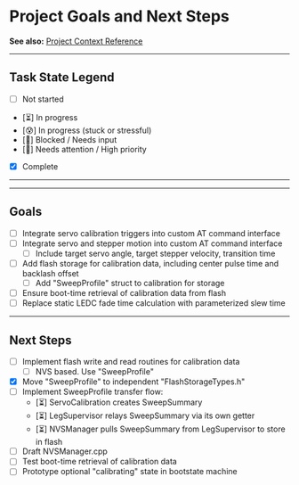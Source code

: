 
# Project Goals and Next Steps

**See also:** [Project Context Reference](./Project_Context.md)

---

## Task State Legend

- [ ] Not started
- [⏳] In progress
- [😰] In progress (stuck or stressful)
- [🧩] Blocked / Needs input
- [🚩] Needs attention / High priority
- [x] Complete

---

---

## Goals

- [ ] Integrate servo calibration triggers into custom AT command interface
- [ ] Integrate servo and stepper motion into custom AT command interface
    - [ ] Include target servo angle, target stepper velocity, transition time
- [ ] Add flash storage for calibration data, including center pulse time and backlash offset
    - [ ] Add "SweepProfile" struct to calibration for storage
- [ ] Ensure boot-time retrieval of calibration data from flash
- [ ] Replace static LEDC fade time calculation with parameterized slew time

---

## Next Steps

- [ ] Implement flash write and read routines for calibration data
    - [ ] NVS based. Use "SweepProfile"
- [x] Move "SweepProfile" to independent "FlashStorageTypes.h"
- [ ] Implement SweepProfile transfer flow:
    - [⏳] ServoCalibration creates SweepSummary
    - [⏳] LegSupervisor relays SweepSummary via its own getter
    - [⏳] NVSManager pulls SweepSummary from LegSupervisor to store in flash
- [ ] Draft NVSManager.cpp
- [ ] Test boot-time retrieval of calibration data
- [ ] Prototype optional "calibrating" state in bootstate machine
